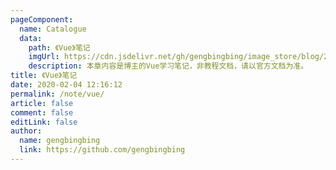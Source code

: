 ```yaml
---
pageComponent:
  name: Catalogue
  data:
    path: 《Vue》笔记
    imgUrl: https://cdn.jsdelivr.net/gh/gengbingbing/image_store/blog/20200204143633.png
    description: 本章内容是博主的Vue学习笔记，非教程文档，请以官方文档为准。
title: 《Vue》笔记
date: 2020-02-04 12:16:12
permalink: /note/vue/
article: false
comment: false
editLink: false
author:
  name: gengbingbing
  link: https://github.com/gengbingbing
---
```

